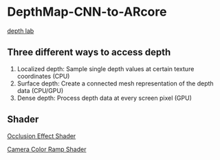 # DepthMap-CNN-to-ARcore

[depth lab](https://github.com/googlesamples/arcore-depth-lab/)

## Three different ways to access depth
1. Localized depth: Sample single depth values at certain texture coordinates (CPU)
2. Surface depth: Create a connected mesh representation of the depth data (CPU/GPU)
3. Dense depth: Process depth data at every screen pixel (GPU)


## Shader
[Occlusion Effect Shader](https://github.com/google-ar/arcore-unity-sdk/blob/master/Assets/GoogleARCore/Examples/Common/Materials/Shaders/OcclusionImageEffect.shader)

[Camera Color Ramp Shader](https://github.com/google-ar/arcore-unity-sdk/blob/master/Assets/GoogleARCore/Examples/Common/Materials/Shaders/CameraColorRampShader.shader)

